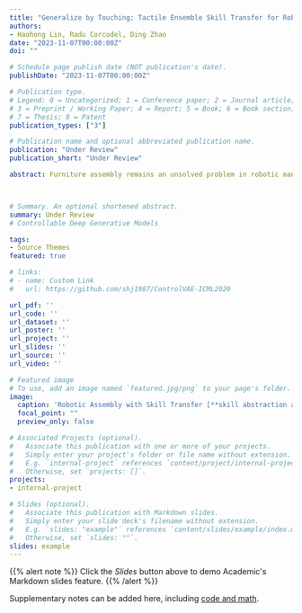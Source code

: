 ```yaml
---
title: "Generalize by Touching: Tactile Ensemble Skill Transfer for Robotic Assembly"
authors:
- Haohong Lin, Radu Corcodel, Ding Zhao
date: "2023-11-07T00:00:00Z"
doi: ""

# Schedule page publish date (NOT publication's date).
publishDate: "2023-11-07T00:00:00Z"

# Publication type.
# Legend: 0 = Uncategorized; 1 = Conference paper; 2 = Journal article;
# 3 = Preprint / Working Paper; 4 = Report; 5 = Book; 6 = Book section;
# 7 = Thesis; 8 = Patent
publication_types: ["3"]

# Publication name and optional abbreviated publication name.
publication: "Under Review"
publication_short: "Under Review"

abstract: Furniture assembly remains an unsolved problem in robotic manipulation due to its long task horizon and nongeneralizable operations plan. This paper presents the Tactile Ensemble Skill Transfer (TEST) framework, a pioneering offline reinforcement learning (RL) approach that incorporates tactile feedback in the control loop. TEST's core design is to learn a skill transition model for high-level planning, along with a set of adaptive intra-skill goal-reaching policies. Such design aims to solve the robotic furniture assembly problem in a more generalizable way, facilitating seamless chaining of skills for this long-horizon task. We first sample demonstration from a set of heuristic policies and trajectories consisting of a set of randomized sub-skill segments, enabling the acquisition of rich robot trajectories that capture skill stages, robot states, visual indicators, and crucially, tactile signals. Leveraging these trajectories, our offline RL method discerns skill termination conditions and coordinates skill transitions. Our evaluations highlight the proficiency of TEST on the in-distribution furniture assemblies, its adaptability to unseen furniture configurations, and its robustness against visual disturbances. Ablation studies further accentuate the pivotal role of two algorithmic components, i.e. the skill transition model and tactile ensemble policies. Results indicate that TEST can achieve a success rate of 90% and is over 4 times more efficient than the heuristic policy in both in-distribution and generalization settings, suggesting a scalable skill transfer approach for contact-rich manipulation. 



# Summary. An optional shortened abstract.
summary: Under Review
# Controllable Deep Generative Models

tags:
- Source Themes
featured: true

# links:
# - name: Custom Link
#   url: https://github.com/shj1987/ControlVAE-ICML2020

url_pdf: ''
url_code: ''
url_dataset: ''
url_poster: ''
url_project: ''
url_slides: ''
url_source: ''
url_video: ''

# Featured image
# To use, add an image named `featured.jpg/png` to your page's folder. 
image:
  caption: 'Robotic Assembly with Skill Transfer [**skill abstraction and skill chaining**](https://unsplash.com/photos/s9CC2SKySJM)'
  focal_point: ""
  preview_only: false

# Associated Projects (optional).
#   Associate this publication with one or more of your projects.
#   Simply enter your project's folder or file name without extension.
#   E.g. `internal-project` references `content/project/internal-project/index.md`.
#   Otherwise, set `projects: []`.
projects:
- internal-project

# Slides (optional).
#   Associate this publication with Markdown slides.
#   Simply enter your slide deck's filename without extension.
#   E.g. `slides: "example"` references `content/slides/example/index.md`.
#   Otherwise, set `slides: ""`.
slides: example
---
```


{{% alert note %}}
Click the *Slides* button above to demo Academic's Markdown slides feature.
{{% /alert %}}

Supplementary notes can be added here, including [code and math](https://sourcethemes.com/academic/docs/writing-markdown-latex/).
